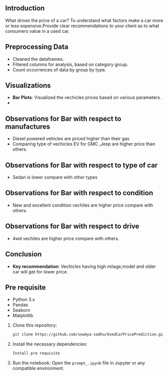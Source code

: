 ## Introduction

What drives the price of a car?
To understand what factors make a car more or less expensive.Provide clear recommendations to your client as to what consumers value in a used car.

## Preprocessing Data
- Cleaned the dataframes.
- Filtered columns for analysis, based on category group.
- Count occurrences of data by group by type.

## Visualizations
- **Bar Plots**: Visualized the vechicles prices based on various parameters .
- 
## Observations for Bar with respect to manufactures 
- Diesel powered vehicles are priced higher than their gas
- Comparing type of vechicles EV for GMC ,Jeep are higher price than others.

## Observations for Bar with respect to type of car
- Sedan is lower compare with other types

## Observations for Bar with respect to condition
- New and excellent condition vechiles are higher price compare with others.

## Observations for Bar with respect to drive
-  4wd vechiles are higher price compare with others.

  ## Conclusion
- **Key recommendation**: Vechicles having high milage,model and older car will get for lower price.

## Pre requisite
- Python 3.x
- Pandas
- Seaborn
- Matplotlib

1. Clone this repository:  
   ```bash
   git clone https://github.com/sowmya-sadhu/UsedCarPricePrediction.git
2. Install the necessary dependencies:
   ```bash
   Install pre requisite
4. Run the notebook:
Open the `prompt_.ipynb` file in Jupyter or any compatible environment.

